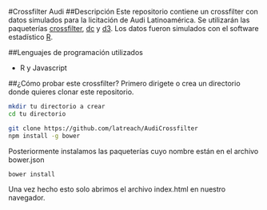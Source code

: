 #Crossfilter Audi
##Descripción
Este repositorio contiene un crossfilter con datos simulados para 
la licitación de Audi Latinoamérica.
Se utilizarán las paqueterías [crossfilter](https://github.com/square/crossfilter/wiki/API-Reference), [dc](http://dc-js.github.io/dc.js/) y [d3](https://d3js.org/).
Los datos fueron simulados con el software estadístico [R](https://cran.r-project.org/).

##Lenguajes de programación utilizados

* R y Javascript

##¿Cómo probar este crossfilter?
Primero dirigete  o crea un directorio donde quieres clonar este repositorio.
```sh
mkdir tu directorio a crear
cd tu directorio
```

```sh
git clone https://github.com/latreach/AudiCrossfilter
npm install -g bower 
```
Posteriormente instalamos las paqueterías cuyo nombre están en el archivo
bower.json
```sh
bower install 
```
Una vez hecho esto solo abrimos el archivo index.html en nuestro navegador.

